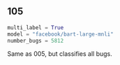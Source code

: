 ## 105

```python
multi_label = True
model = "facebook/bart-large-mnli"
number_bugs = 5812
```

Same as 005, but classifies all bugs.
